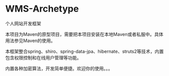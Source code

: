 WMS-Archetype
=============

个人网站开发框架

本项目为Maven的原型项目，需要把本项目安装在本地Maven或者私服中。具体用法参见Maven的使用。

本框架整合spring、shiro、spring-data-jpa、hibernate、struts2等技术，内置包含权限控制和在线用户管理等功能。

内置各种加密算法，开发简单便捷。欢迎你的使用。。。

